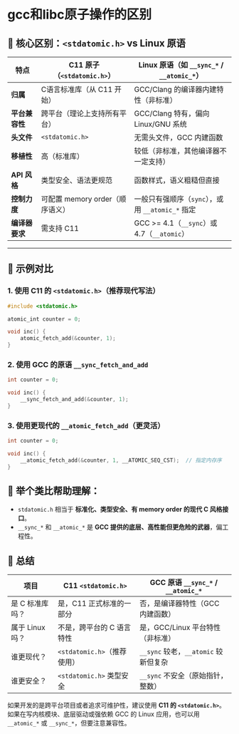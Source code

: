 # gcc和libc原子操作的区别

## 🧠 核心区别：`<stdatomic.h>` vs Linux 原语

| 特点            | C11 原子（`<stdatomic.h>`） | Linux 原语（如 `__sync_*` / `__atomic_*`） |
| --------------- | --------------------------- | ------------------------------------------ |
| **归属**        | C语言标准库（从 C11 开始）  | GCC/Clang 的编译器内建特性（非标准）       |
| **平台兼容性**  | 跨平台（理论上支持所有平台）| GCC/Clang 特有，偏向 Linux/GNU 系统        |
| **头文件**      | `<stdatomic.h>`             | 无需头文件，GCC 内建函数                   |
| **移植性**      | 高（标准库）                | 较低（非标准，其他编译器不一定支持）       |
| **API 风格**    | 类型安全、语法更规范        | 函数样式，语义粗糙但直接                   |
| **控制力度**    | 可配置 memory order（顺序语义） | 一般只有强顺序（`sync`），或用 `__atomic_*` 指定 |
| **编译器要求**  | 需支持 C11                  | GCC >= 4.1（`__sync`）或 4.7（`__atomic`） |

---

## 🔧 示例对比

### 1. 使用 C11 的 `<stdatomic.h>`（推荐现代写法）

```c
#include <stdatomic.h>

atomic_int counter = 0;

void inc() {
    atomic_fetch_add(&counter, 1);
}
```

### 2. 使用 GCC 的原语 `__sync_fetch_and_add`

```c
int counter = 0;

void inc() {
    __sync_fetch_and_add(&counter, 1);
}
```

### 3. 使用更现代的 `__atomic_fetch_add`（更灵活）

```c
int counter = 0;

void inc() {
    __atomic_fetch_add(&counter, 1, __ATOMIC_SEQ_CST);  // 指定内存序
}
```


## 💬 举个类比帮助理解：

* `stdatomic.h` 相当于 **标准化、类型安全、有 memory order 的现代 C 风格接口**。
* `__sync_*` 和 `__atomic_*` 是 **GCC 提供的底层、高性能但更危险的武器**，偏工程性。


## 🧩 总结

| 项目            | C11 `<stdatomic.h>`         | GCC 原语 `__sync_*` / `__atomic_*`   |
| --------------- | --------------------------- | ------------------------------------ |
| 是 C 标准库吗？ | 是，C11 正式标准的一部分    | 否，是编译器特性（GCC 内建函数）     |
| 属于 Linux 吗？ | 不是，跨平台的 C 语言特性   | 是，GCC/Linux 平台特性（非标准）     |
| 谁更现代？      | `<stdatomic.h>`（推荐使用） | `__sync` 较老，`__atomic` 较新但复杂 |
| 谁更安全？      | `<stdatomic.h>` 类型安全    | `__sync` 不安全（原始指针，整数）    |


如果开发的是跨平台项目或者追求可维护性，建议使用 **C11 的 `<stdatomic.h>`**。
如果在写内核模块、底层驱动或强依赖 GCC 的 Linux 应用，也可以用 `__atomic_*` 或
`__sync_*`，但要注意兼容性。

